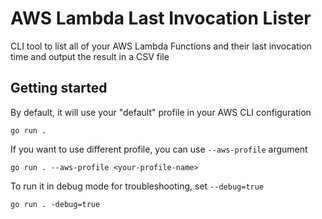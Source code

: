# AWS Lambda Last Invocation Lister
CLI tool to list all of your AWS Lambda Functions and their last invocation time and output the result in a CSV file

## Getting started
By default, it will use your "default" profile in your AWS CLI configuration
```shell
go run .
```

If you want to use different profile, you can use `--aws-profile` argument
```shell
go run . --aws-profile <your-profile-name>
```

To run it in debug mode for troubleshooting, set `--debug=true`
```shell
go run . -debug=true
```
